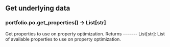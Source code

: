 ## Get underlying data 
### portfolio.po.get_properties() -> List[str]

Get properties to use on property optimization.
    Returns
    -------
    List[str]:
        List of available properties to use on property optimization.
